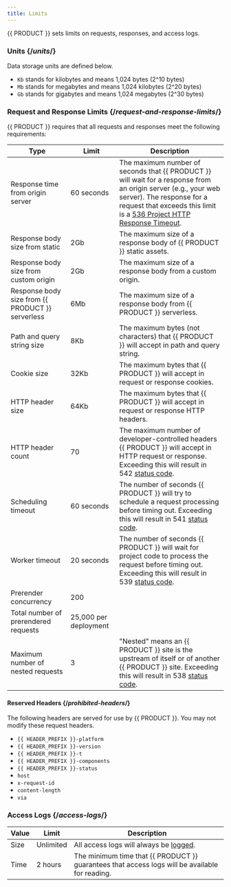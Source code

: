 ```yaml
---
title: Limits
---
```


{{ PRODUCT }} sets limits on requests, responses, and access logs.

### Units {/*units*/}

Data storage units are defined below.

- `Kb` stands for kilobytes and means 1,024 bytes (2^10 bytes)
- `Mb` stands for megabytes and means 1,024 kilobytes (2^20 bytes)
- `Gb` stands for gigabytes and means 1,024 megabytes (2^30 bytes)

### Request and Response Limits {/*request-and-response-limits*/}

{{ PRODUCT }} requires that all requests and responses meet the following requirements:

| Type                                                  | Limit                 | Description                                                                                                                                                                           |
| ----------------------------------------------------- | --------------------- | ------------------------------------------------------------------------------------------------------------------------------------------------------------------------------------- |
| Response time from origin server                      | 60 seconds            | The maximum number of seconds that {{ PRODUCT }} will wait for a response from an origin server (e.g., your web server). The response for a request that exceeds this limit is a [536 Project HTTP Response Timeout](/guides/performance/response#status-codes#536). |
| Response body size from static                        | 2Gb                   | The maximum size of a response body of {{ PRODUCT }} static assets.                                                                                                              |
| Response body size from custom origin                 | 2Gb                   | The maximum size of a response body from a custom origin.                                                                                                                             |
| Response body size from {{ PRODUCT }} serverless | 6Mb                   | The maximum size of a response body from {{ PRODUCT }} serverless.                                                                                                               |
| Path and query string size                            | 8Kb                   | The maximum bytes (not characters) that {{ PRODUCT }} will accept in path and query string.                                                                                      |
| Cookie size                                           | 32Kb                  | The maximum bytes that {{ PRODUCT }} will accept in request or response cookies.                                                                                                 |
| HTTP header size                                      | 64Kb                  | The maximum bytes that {{ PRODUCT }} will accept in request or response HTTP headers.                                                                                            |
| HTTP header count                                     | 70                    | The maximum number of developer-controlled headers {{ PRODUCT }} will accept in HTTP request or response. Exceeding this will result in 542 [status code](/guides/performance/response#status-codes). |
| Scheduling timeout                                    | 60 seconds            | The number of seconds {{ PRODUCT }} will try to schedule a request processing before timing out. Exceeding this will result in 541 [status code](/guides/performance/response#status-codes).          |
| Worker timeout                                        | 20 seconds            | The number of seconds {{ PRODUCT }} will wait for project code to process the request before timing out. Exceeding this will result in 539 [status code](/guides/performance/response#status-codes).  |
| Prerender concurrency                                 | 200                   |
| Total number of prerendered requests                  | 25,000 per deployment |
| Maximum number of nested requests                     | 3                     | "Nested" means an {{ PRODUCT }} site is the upstream of itself or of another {{ PRODUCT }} site. Exceeding this will result in 538 [status code](/guides/performance/response#status-codes).     |

#### Reserved Headers {/*prohibited-headers*/}

The following headers are served for use by {{ PRODUCT }}. You may not modify these request headers. 

* `{{ HEADER_PREFIX }}-platform`
* `{{ HEADER_PREFIX }}-version`
* `{{ HEADER_PREFIX }}-t`
* `{{ HEADER_PREFIX }}-components`
* `{{ HEADER_PREFIX }}-status`
* `host`
* `x-request-id`
* `content-length`
* `via`

### Access Logs {/*access-logs*/}

| Value | Limit     | Description                                                                                         |
| ----- | --------- | --------------------------------------------------------------------------------------------------- |
| Size  | Unlimited | All access logs will always be [logged](/guides/develop/logs#access-logs).                          |
| Time  | 2 hours   | The minimum time that {{ PRODUCT }} guarantees that access logs will be available for reading. |
